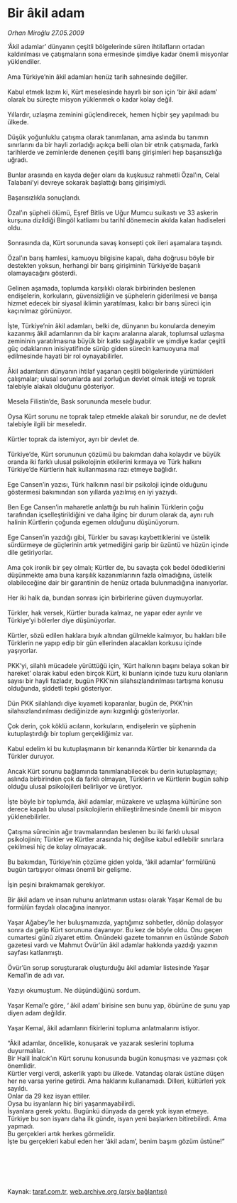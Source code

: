 # Bir âkil adam

*Orhan Miroğlu 27.05.2009*

<div class="taraf_structure_2col_1zq">
<div class="margen_n">



 <p>‘Âkil adamlar’ dünyanın çeşitli bölgelerinde süren ihtilafların ortadan kaldırılması ve çatışmaların sona ermesinde şimdiye kadar önemli misyonlar yüklendiler. <br/><br/>Ama Türkiye’nin âkil adamları henüz tarih sahnesinde değiller. <br/><br/>Kabul etmek lazım ki, Kürt meselesinde hayırlı bir son için ‘bir âkil adam’ olarak bu süreçte misyon yüklenmek o kadar kolay değil. <br/><br/>Yıllardır, uzlaşma zeminini güçlendirecek, hemen hiçbir şey yapılmadı bu ülkede. <br/><br/>Düşük yoğunluklu çatışma olarak tanımlanan, ama aslında bu tanımın sınırlarını da bir hayli zorladığı açıkça belli olan bir etnik çatışmada, farklı tarihlerde ve zeminlerde denenen çeşitli barış girişimleri hep başarısızlığa uğradı. <br/><br/>Bunlar arasında en kayda değer olanı da kuşkusuz rahmetli Özal’ın, Celal Talabani’yi devreye sokarak başlattığı barış girişimiydi. <br/><br/>Başarısızlıkla sonuçlandı. <br/><br/>Özal’ın şüpheli ölümü, Eşref Bitlis ve Uğur Mumcu suikastı ve 33 askerin kurşuna dizildiği Bingöl katliamı bu tarihî dönemecin akılda kalan hadiseleri oldu. <br/><br/>Sonrasında da, Kürt sorununda savaş konsepti çok ileri aşamalara taşındı. <br/><br/>Özal’ın barış hamlesi, kamuoyu bilgisine kapalı, daha doğrusu böyle bir destekten yoksun, herhangi bir barış girişiminin Türkiye’de başarılı olamayacağını gösterdi. <br/><br/>Gelinen aşamada, toplumda karşılıklı olarak birbirinden beslenen endişelerin, korkuların, güvensizliğin ve şüphelerin giderilmesi ve barışa hizmet edecek bir siyasal iklimin yaratılması, kalıcı bir barış süreci için kaçınılmaz görünüyor. <br/><br/>İşte, Türkiye’nin âkil adamları, belki de, dünyanın bu konularda deneyim kazanmış âkil adamlarının da bir kaçını aralarına alarak, toplumsal uzlaşma zemininin yaratılmasına büyük bir katkı sağlayabilir ve şimdiye kadar çeşitli güç odaklarının inisiyatifinde sürüp giden sürecin kamuoyuna mal edilmesinde hayati bir rol oynayabilirler. <br/><br/>Âkil adamların dünyanın ihtilaf yaşanan çeşitli bölgelerinde yürüttükleri çalışmalar; ulusal sorunlarda asıl zorluğun devlet olmak isteği ve toprak talebiyle alakalı olduğunu gösteriyor. <br/><br/>Mesela Filistin’de, Bask sorununda mesele budur. <br/><br/>Oysa Kürt sorunu ne toprak talep etmekle alakalı bir sorundur, ne de devlet talebiyle ilgili bir meseledir. <br/><br/>Kürtler toprak da istemiyor, ayrı bir devlet de. <br/><br/>Türkiye’de, Kürt sorununun çözümü bu bakımdan daha kolaydır ve büyük oranda iki farklı ulusal psikolojinin etkilerini kırmaya ve Türk halkını Türkiye’de Kürtlerin hak kullanmasına razı etmeye bağlıdır. <br/><br/>Ege Cansen’in yazısı, Türk halkının nasıl bir psikoloji içinde olduğunu göstermesi bakımından son yıllarda yazılmış en iyi yazıydı. <br/><br/>Ben Ege Cansen’in maharetle anlattığı bu ruh halinin Türklerin çoğu tarafından içselleştirildiğini ve daha ilginç bir durum olarak da, aynı ruh halinin Kürtlerin çoğunda egemen olduğunu düşünüyorum. <br/><br/>Ege Cansen’in yazdığı gibi, Türkler bu savaşı kaybettiklerini ve üstelik sürdürmeye de güçlerinin artık yetmediğini garip bir üzüntü ve hüzün içinde dile getiriyorlar. <br/><br/>Ama çok ironik bir şey olmalı; Kürtler de, bu savaşta çok bedel ödediklerini düşünmekte ama buna karşılık kazanımlarının fazla olmadığına, üstelik olabileceğine dair bir garantinin de henüz ortada bulunmadığına inanıyorlar. <br/><br/>Her iki halk da, bundan sonrası için birbirlerine güven duymuyorlar. <br/><br/>Türkler, hak versek, Kürtler burada kalmaz, ne yapar eder ayrılır ve Türkiye’yi bölerler diye düşünüyorlar. <br/><br/>Kürtler, sözü edilen haklara bıyık altından gülmekle kalmıyor, bu hakları bile Türklerin ne yapıp edip bir gün ellerinden alacakları korkusu içinde yaşıyorlar. <br/><br/>PKK’yi, silahlı mücadele yürüttüğü için, ‘Kürt halkının başını belaya sokan bir hareket’ olarak kabul eden birçok Kürt, ki bunların içinde tuzu kuru olanların sayısı bir hayli fazladır, bugün PKK’nin silahsızlandırılması tartışma konusu olduğunda, şiddetli tepki gösteriyor. <br/><br/>Dün PKK silahlandı diye kıyameti koparanlar, bugün de, PKK’nin silahsızlandırılması dediğinizde aynı kızgınlığı gösteriyorlar. <br/><br/>Çok derin, çok köklü acıların, korkuların, endişelerin ve şüphenin kutuplaştırdığı bir toplum gerçekliğimiz var. <br/><br/>Kabul edelim ki bu kutuplaşmanın bir kenarında Kürtler bir kenarında da Türkler duruyor. <br/><br/>Ancak Kürt sorunu bağlamında tanımlanabilecek bu derin kutuplaşmayı; aslında birbirinden çok da farklı olmayan, Türklerin ve Kürtlerin bugün sahip olduğu ulusal psikolojileri belirliyor ve üretiyor. <br/><br/>İşte böyle bir toplumda, âkil adamlar, müzakere ve uzlaşma kültürüne son derece kapalı bu ulusal psikolojilerin ehlileştirilmesinde önemli bir misyon yüklenebilirler. <br/><br/>Çatışma sürecinin ağır travmalarından beslenen bu iki farklı ulusal psikolojinin; Türkler ve Kürtler arasında hiç değilse kabul edilebilir sınırlara çekilmesi hiç de kolay olmayacak. <br/><br/>Bu bakımdan, Türkiye’nin çözüme giden yolda, ‘âkil adamlar’ formülünü bugün tartışıyor olması önemli bir gelişme. <br/><br/>İşin peşini bırakmamak gerekiyor. <br/><br/>Bir âkil adam ve insan ruhunu anlatmanın ustası olarak Yaşar Kemal de bu formülün faydalı olacağına inanıyor. <br/><br/>Yaşar Ağabey’le her buluşmamızda, yaptığımız sohbetler, dönüp dolaşıyor sonra da gelip Kürt sorununa dayanıyor. Bu kez de böyle oldu. Onu geçen cumartesi günü ziyaret ettim. Önündeki gazete tomarının en üstünde <i>Sabah</i> gazetesi vardı ve Mahmut Övür’ün âkil adamlar hakkında yazdığı yazının sayfası katlanmıştı. <br/><br/>Övür’ün sorup soruşturarak oluşturduğu âkil adamlar listesinde Yaşar Kemal’in de adı var. <br/><br/>Yazıyı okumuştum. Ne düşündüğünü sordum. <br/><br/>Yaşar Kemal’e göre, ‘ âkil adam’ birisine sen bunu yap, öbürüne de şunu yap diyen adam değildir. <br/><br/>Yaşar Kemal, âkil adamların fikirlerini topluma anlatmalarını istiyor. <br/><br/>“Âkil adamlar, öncelikle, konuşarak ve yazarak seslerini topluma duyurmalılar. <br/>Bir Halil İnalcık’ın Kürt sorunu konusunda bugün konuşması ve yazması çok önemlidir. <br/>Kürtler vergi verdi, askerlik yaptı bu ülkede. Vatandaş olarak üstüne düşen her ne varsa yerine getirdi. Ama haklarını kullanamadı. Dilleri, kültürleri yok sayıldı. <br/>Onlar da 29 kez isyan ettiler. <br/>Oysa bu isyanların hiç biri yaşanmayabilirdi. <br/>İsyanlara gerek yoktu. Bugünkü dünyada da gerek yok isyan etmeye. <br/>Türkiye bu son isyanı daha ilk günde, isyan yeni başlarken bitirebilirdi. Ama yapmadı. <br/>Bu gerçekleri artık herkes görmelidir. <br/>İşte bu gerçekleri kabul eden her ‘âkil adam’, benim başım gözüm üstüne!”</p>
<br/>
<br/>
<br/>



<br/>


<div id="taraf_not">
</div>

</div>


</div>

Kaynak: [taraf.com.tr](http://www.taraf.com.tr:80/makale/5739.htm), [web.archive.org (arşiv bağlantısı)](http://web.archive.org/web/20090814210943/http://www.taraf.com.tr:80/makale/5739.htm)
